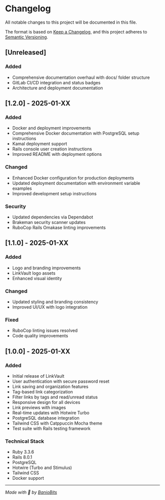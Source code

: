 # Changelog

All notable changes to this project will be documented in this file.

The format is based on [Keep a Changelog](https://keepachangelog.com/en/1.0.0/),
and this project adheres to [Semantic Versioning](https://semver.org/spec/v2.0.0.html).

## [Unreleased]

### Added
- Comprehensive documentation overhaul with docs/ folder structure
- GitLab CI/CD integration and status badges
- Architecture and deployment documentation

## [1.2.0] - 2025-01-XX

### Added
- Docker and deployment improvements
- Comprehensive Docker documentation with PostgreSQL setup instructions
- Kamal deployment support
- Rails console user creation instructions
- Improved README with deployment options

### Changed
- Enhanced Docker configuration for production deployments
- Updated deployment documentation with environment variable examples
- Improved development setup instructions

### Security
- Updated dependencies via Dependabot
- Brakeman security scanner updates
- RuboCop Rails Omakase linting improvements

## [1.1.0] - 2025-01-XX

### Added
- Logo and branding improvements
- LinkVault logo assets
- Enhanced visual identity

### Changed
- Updated styling and branding consistency
- Improved UI/UX with logo integration

### Fixed
- RuboCop linting issues resolved
- Code quality improvements

## [1.0.0] - 2025-01-XX

### Added
- Initial release of LinkVault
- User authentication with secure password reset
- Link saving and organization features
- Tag-based link categorization
- Filter links by tags and read/unread status
- Responsive design for all devices
- Link previews with images
- Real-time updates with Hotwire Turbo
- PostgreSQL database integration
- Tailwind CSS with Catppuccin Mocha theme
- Test suite with Rails testing framework

### Technical Stack
- Ruby 3.3.6
- Rails 8.0.1
- PostgreSQL
- Hotwire (Turbo and Stimulus)
- Tailwind CSS
- Docker support

---

*Made with 💜 by [BanioBits](https://www.baniobits.dev/)*